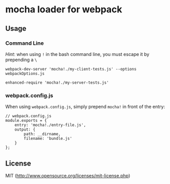 # mocha loader for webpack

## Usage

### Command Line

*Hint*: when using `!` in the bash command line, you must escape it by prepending a `\`

``` text
webpack-dev-server 'mocha!./my-client-tests.js' --options webpackOptions.js
```

``` text
enhanced-require 'mocha!./my-server-tests.js'
```

### webpack.config.js

When using `webpack.config.js`, simply prepend `mocha!` in front of the entry:

``` text
// webpack.config.js 
module.exports = {
    entry: 'mocha!./entry-file.js',
    output: {
        path: __dirname,
        filename: 'bundle.js'
    }
};
```

## License

MIT (http://www.opensource.org/licenses/mit-license.php)
